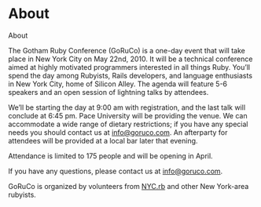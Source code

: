 About
=====

About

The Gotham Ruby Conference (GoRuCo) is a one-day event that will take place in New York City on May 22nd, 2010. It will be a technical conference aimed at highly motivated programmers interested in all things Ruby. You’ll spend the day among Rubyists, Rails developers, and language enthusiasts in New York City, home of Silicon Alley. The agenda will feature 5-6 speakers and an open session of lightning talks by attendees.

We’ll be starting the day at 9:00 am with registration, and the last talk will conclude at 6:45 pm. Pace University will be providing the venue. We can accommodate a wide range of dietary restrictions; if you have any special needs you should contact us at info@goruco.com. An afterparty for attendees will be provided at a local bar later that evening.

Attendance is limited to 175 people and will be opening in April.

If you have any questions, please contact us at [info@goruco.com](mailto:someone@someplace.com).

GoRuCo is organized by volunteers from [NYC.rb](http://www.google.com) and other New York-area rubyists.
